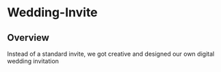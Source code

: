 # Wedding-Invite

## Overview
Instead of a standard invite, we got creative and designed our own digital wedding invitation
